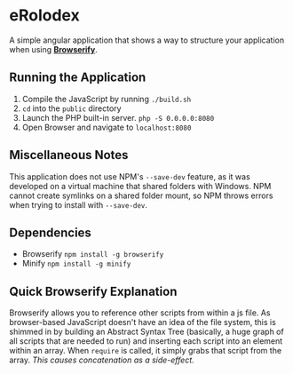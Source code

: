 # eRolodex

A simple angular application that shows a way to structure your application when using **[Browserify](http://browserify.org/)**.

## Running the Application

1. Compile the JavaScript by running `./build.sh`
2. `cd` into the `public` directory
3. Launch the PHP built-in server. `php -S 0.0.0.0:8080`
4. Open Browser and navigate to `localhost:8080`

## Miscellaneous Notes

This application does not use NPM's `--save-dev` feature, as it was developed on a virtual machine that shared folders 
with Windows. NPM cannot create symlinks on a shared folder mount, so NPM throws errors when trying to install with
 `--save-dev`.
 
## Dependencies

* Browserify `npm install -g browserify`
* Minify `npm install -g minify`

## Quick Browserify Explanation

Browserify allows you to reference other scripts from within a js file. As browser-based JavaScript doesn't have an idea
 of the file system, this is shimmed in by building an Abstract Syntax Tree (basically, a huge graph of all 
 scripts that are needed to run) and inserting each script into an element within an array. When `require` is called,
 it simply grabs that script from the array. _This causes concatenation as a side-effect._